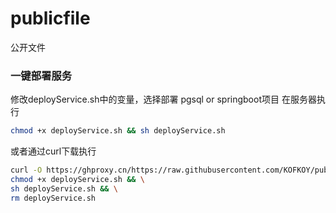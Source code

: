 # publicfile
公开文件

### 一键部署服务
修改deployService.sh中的变量，选择部署 pgsql or springboot项目
在服务器执行 
```bash
chmod +x deployService.sh && sh deployService.sh
```

或者通过curl下载执行

```bash
curl -O https://ghproxy.cn/https://raw.githubusercontent.com/KOFKOY/publicfile/refs/heads/main/deployService.sh && \
chmod +x deployService.sh && \
sh deployService.sh && \
rm deployService.sh
```


